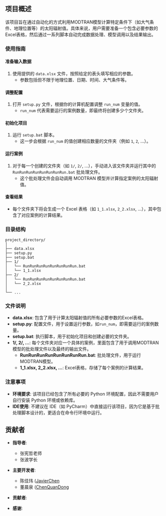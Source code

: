 ## 项目概述

该项目旨在通过自动化的方式利用MODTRAN模型计算特定条件下（如大气条件、地理位置等）的太阳辐射值。具体来说，用户需要准备一个包含必要参数的Excel表格，然后通过一系列脚本自动完成数据处理、模型调用以及结果输出。

### 使用指南

#### 准备输入数据
1. 使用提供的 `data.xlsx` 文件，按照给定的表头填写相应的参数。
   - 参数包括但不限于地理位置、日期、时间、大气条件等。

#### 调整配置
1. 打开 `setup.py` 文件，根据你的计算机配置调整 `run_num` 变量的值。
   - `run_num` 代表需要运行的案例数量，即最终将创建多少个文件夹。

#### 初始化项目
1. 运行 `setup.bat` 脚本。
   - 这一步会根据 `run_num` 的值创建相应数量的文件夹（例如 `1`, `2`, ...）。

#### 运行案例
1. 对于每一个创建的文件夹（如 `1/`, `2/`, ...），手动进入该文件夹并运行其中的 `RunRunRunRunRunRunRunRun.bat` 批处理文件。
   - 这个批处理文件会自动调用 MODTRAN 模型并计算指定案例的太阳辐射值。

#### 查看结果
  - 每个文件夹下将会生成一个 Excel 表格（如 `1_1.xlsx`, `2_2.xlsx`, ...），其中包含了对应案例的计算结果。

### 目录结构
```plaintext
project_directory/
│
├── data.xlsx
├── setup.py
├── setup.bat
├── 1/
│   └── RunRunRunRunRunRunRunRun.bat
│   └── 1_1.xlsx
├── 2/
│   └── RunRunRunRunRunRunRunRun.bat
│   └── 2_2.xlsx
│
└── ...
```

### 文件说明
- **data.xlsx**: 包含了用于计算太阳辐射值的所有必要参数的Excel表格。
- **setup.py**: 配置文件，用于设置运行参数，如`run_num`，即需要运行的案例数量。
- **setup.bat**: 执行脚本，用于初始化项目和创建必要的文件夹。
- **1/, 2/, ...**: 每个文件夹对应一个具体的案例，里面包含了用于调用MODTRAN模型的批处理文件以及最终的输出文件。
  - **RunRunRunRunRunRunRunRun.bat**: 批处理文件，用于运行MODTRAN模型。
  - **1_1.xlsx, 2_2.xlsx, ...**: Excel表格，存储了每个案例的计算结果。

### 注意事项
- **环境要求**: 该项目已经包含了所有必要的 Python 环境配置，因此不需要用户自行安装 Python 环境或依赖库。
- **IDE使用**: 不建议在 IDE（如 PyCharm）中直接运行该项目，因为它是基于批处理脚本设计的，更适合在命令行环境中运行。

## 贡献者
- **指导者**:
  - 张宪哲老师 
  - 张波学长
- **主要开发者**:
  - 陈佳玮 ([JavierChen]([https://github.com/JiaWei-Chen-2295])
  - 董晨泉 ([ChenQuanDong]([https://github.com/DCQ200849])

- **贡献者**:
- **感谢**:
